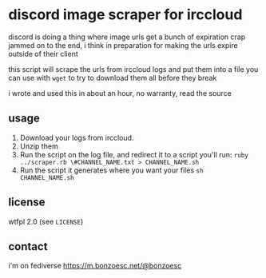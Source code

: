 # discord image scraper for irccloud

discord is doing a thing where image urls get a bunch of expiration
crap jammed on to the end,
i think in preparation for making the urls expire outside
of their client

this script will scrape the urls from irccloud logs
and put them into a file you can use with
`wget` to try to download them all before they break

i wrote and used this in about an hour,
no warranty,
read the source

## usage

1. Download your logs from irccloud.
2. Unzip them
3. Run the script on the log file, 
   and redirect it to a script you'll run:
   `ruby ../scraper.rb \#CHANNEL_NAME.txt > CHANNEL_NAME.sh`
4. Run the script it generates where you want your files
   `sh CHANNEL_NAME.sh`

## license

wtfpl 2.0 (see `LICENSE`)

## contact

i'm on fediverse <https://m.bonzoesc.net/@bonzoesc>
